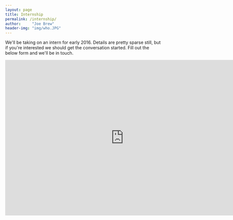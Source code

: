 ```yaml
---
layout: page
title: Internship
permalink: /internship/
author:     "Joe Brew"
header-img: "img/who.JPG"
---
```


We'll be taking on an intern for early 2016.  Details are pretty sparse still, but if you're interested we should get the conversation started.  Fill out the below form and we'll be in touch.

<iframe src="https://docs.google.com/forms/d/19Pkj0mUo4OlEaY6fGfLsvTem5ObF2bxHXqTwXuYwT1o/viewform?embedded=true" width="760" height="500" frameborder="0" marginheight="0" marginwidth="0">Loading...</iframe>